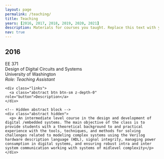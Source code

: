 ```yaml
---
layout: page
permalink: /teaching/
title: Teaching
years: [2016, 2017, 2018, 2019, 2020, 2021]
description: Materials for courses you taught. Replace this text with your description.
nav: true
---
```


<div class="teaching">
  
<h2 class="year">2016</h2>  
<div class="row">
  <div class="col-sm-2 abbr">
    <abbr class="badge">EE 371</abbr>
  </div>
  <div id="ee371-fall2016" class="col-sm-8">
      <div class="title">Design of Digital Circuits and Systems</div>
    <div class = "institution"> University of Washington </div>
      <div class="role">
        <em>Role: Teaching Assistant</em>
      </div>


    <div class="links">
      <a class="abstract btn btn-sm z-depth-0" role="button">Description</a>
    </div>

    <!-- Hidden abstract block -->
    <div class="abstract hidden">
      <p> An intermediate level course in the design and development of digital /embedded systems. The main objective of the class is to provide students with a theoretical background to and practical experience with the tools, techniques, and methods for solving challenges related to modeling complex systems using the Verilog hardware description language (HDL), signal integrity, managing power consumption in digital systems, and ensuring robust intra and inter system communication working with systems of midlevel complexity</p>
    </div>

</div>

</div>

